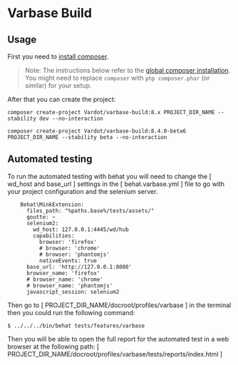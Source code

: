 # Varbase Build

## Usage

First you need to [install composer](https://getcomposer.org/doc/00-intro.md#installation-linux-unix-osx).

> Note: The instructions below refer to the [global composer installation](https://getcomposer.org/doc/00-intro.md#globally).
You might need to replace `composer` with `php composer.phar` (or similar)
for your setup.

After that you can create the project:

```
composer create-project Vardot/varbase-build:8.x PROJECT_DIR_NAME --stability dev --no-interaction
```

```
composer create-project Vardot/varbase-build:8.4.0-beta6 PROJECT_DIR_NAME --stability beta --no-interaction
```

## Automated testing
To run the automated testing with behat you will need to change the [ wd_host and base_url ] settings in the
[ behat.varbase.yml ] file to go with your project configuration and the selenium server.

```
    Behat\MinkExtension:
      files_path: "%paths.base%/tests/assets/"
      goutte: ~
      selenium2:
        wd_host: 127.0.0.1:4445/wd/hub
        capabilities:
          browser: 'firefox'
          # browser: 'chrome'
          # browser: 'phantomjs'
          nativeEvents: true
      base_url: 'http://127.0.0.1:8080'
      browser_name: 'firefox'
      # browser_name: 'chrome'
      # browser_name: 'phantomjs'
      javascript_session: selenium2
```
      
Then go to [ PROJECT_DIR_NAME/docroot/profiles/varbase ] in the terminal then you could run the following command:

```
$ ../../../bin/behat tests/features/varbase

```
Then you will be able to open the full report for the automated test in a web browser at the following path:
[ PROJECT_DIR_NAME/docroot/profiles/varbase/tests/reports/index.html ]

